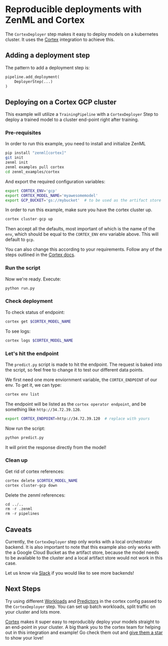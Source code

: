 # Reproducible deployments with ZenML and Cortex
The `CortexDeployer` step makes it easy to deploy models on a kubernetes cluster. It uses the [Cortex](https://github.com/cortexlabs/cortex) 
integration to achieve this.

## Adding a deployment step
The pattern to add a deployment step is:

```python
pipeline.add_deployment(
    DeployerStep(...)
)
```

## Deploying on a Cortex GCP cluster
This example will utilize a `TrainingPipeline` with a `CortexDeployer` Step to deploy a trained model to a 
cluster end-point right after training.

### Pre-requisites
In order to run this example, you need to install and initialize ZenML

```bash
pip install "zenml[cortex]"
git init
zenml init
zenml examples pull cortex
cd zenml_examples/cortex
```


And export the required configuration variables:
```bash
export CORTEX_ENV='gcp'
export CORTEX_MODEL_NAME='myawesomemodel'
export GCP_BUCKET='gs://mybucket'  # to be used as the artifact store
```

In order to run this example, make sure you have the cortex cluster up.

```python
cortex cluster-gcp up
```
Then accept all the defaults, most important of which is the name of the `env`, which should be equal to the 
`CORTEX_ENV` env variable above. This will default to `gcp`.

You can also change this according to your requirements. Follow any of the steps outlined in the [Cortex docs](https://docs.cortex.dev/clusters/gcp/install).

### Run the script
Now we're ready. Execute:

```bash
python run.py
```

### Check deployment
To check status of endpoint:
```bash
cortex get $CORTEX_MODEL_NAME
```
To see logs:
```bash
cortex logs $CORTEX_MODEL_NAME
```

### Let's hit the endpoint
The `predict.py` script is made to hit the endpoint. The request is baked into the script, so feel free to change 
it to test our different data points.

We first need one more enviornment variable, the `CORTEX_ENDPOINT` of our env. To get it, we can type:

```bash
cortex env list
```
The endpoint will be listed as the `cortex operator endpoint`, and be something like `http://34.72.39.120`. 

```bash
export CORTEX_ENDPOINT=http://34.72.39.120  # replace with yours
```

Now run the script:

```python
python predict.py
```

It will print the response directly from the model!

### Clean up
Get rid of cortex references:
```bash
cortex delete $CORTEX_MODEL_NAME
cortex cluster-gcp down
```

Delete the zenml references:

```python
cd ../..
rm -r .zenml
rm -r pipelines
```

## Caveats
Currently, the `CortexDeployer` step only works with a local orchestrator backend. 
It is also important to note that this example also only works with the 
a Google Cloud Bucket as the artifact store, because the model needs to be available to the cluster and a 
local artifact store would not work in this case.

Let us know via [Slack](https://zenml.io/slack-invite) if you would like to see more backends!

## Next Steps
Try using different [Workloads](https://docs.cortex.dev/workloads/batch) and [Predictors](https://docs.cortex.dev/workloads/realtime/predictors) in the 
cortex config passed to the `CortexDeployer` step. You can set up batch workloads, split traffic on your cluster and lots more.

[Cortex](https://github.com/cortexlabs/cortex) makes it super easy to reproducibly deploy your models straight to 
an end-point in your cluster. A big thank you to the cortex team for helping out in this integration and example! Go 
check them out and [give them a star](https://github.com/cortexlabs/cortex) to show your love!

